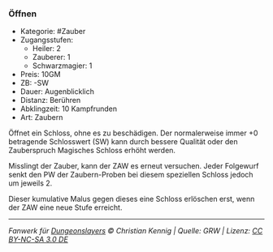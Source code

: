 ### Öffnen

- Kategorie: #Zauber
- Zugangsstufen:
  - Heiler: 2
  - Zauberer: 1
  - Schwarzmagier: 1
- Preis: 10GM
- ZB: -SW
- Dauer: Augenblicklich
- Distanz: Berühren
- Abklingzeit: 10 Kampfrunden
- Art: Zaubern

Öffnet ein Schloss, ohne es zu beschädigen. Der normalerweise immer +0 betragende Schlosswert (SW) kann durch bessere Qualität oder den Zauberspruch Magisches Schloss erhöht werden.

Misslingt der Zauber, kann der ZAW es erneut versuchen. Jeder Folgewurf senkt den PW der Zaubern-Proben bei diesem speziellen Schloss jedoch um jeweils 2.

Dieser kumulative Malus gegen dieses eine Schloss erlöschen erst, wenn der ZAW eine neue Stufe erreicht.

---

_Fanwerk für [Dungeonslayers](https://www.dungeonslayers.net/) © Christian Kennig | Quelle: GRW | Lizenz: [CC BY-NC-SA 3.0 DE](https://creativecommons.org/licenses/by-nc-sa/3.0/de/)_
